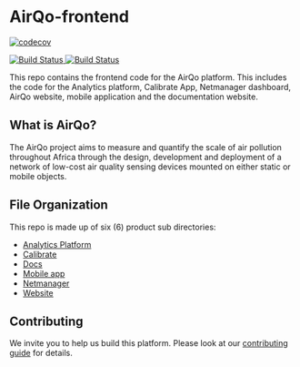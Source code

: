 # AirQo-frontend
[![codecov](https://codecov.io/gh/airqo-platform/AirQo-frontend/graph/badge.svg?token=LsBcFL42rz)](https://codecov.io/gh/airqo-platform/AirQo-frontend)

<a href="https://github.com/airqo-platform/AirQo-frontend/actions">
<img src="https://github.com/airqo-platform/AirQo-frontend/workflows/mobile-app-code-tests/badge.svg" alt="Build Status">
</a>

<a href="https://github.com/airqo-platform/AirQo-frontend/actions">
<img src="https://github.com/airqo-platform/AirQo-frontend/workflows/mobile-app-code-analysis/badge.svg" alt="Build Status">
</a>

This repo contains the frontend code for the AirQo platform. This includes the code for the Analytics platform, Calibrate App, Netmanager dashboard, AirQo website, mobile application and the documentation website.

## What is AirQo?

The AirQo project aims to measure and quantify the scale of air pollution throughout Africa through the design, development and deployment of a network of low-cost air quality sensing devices mounted on either static or mobile objects.

## File Organization

This repo is made up of six (6) product sub directories:

- [Analytics Platform](/platform/)
- [Calibrate](/calibrate/)
- [Docs](/docs/)
- [Mobile app](/mobile/)
- [Netmanager](/netmanager/)
- [Website](/website/)

## Contributing

We invite you to help us build this platform. Please look at our [contributing guide](/CONTRIBUTING.md) for details.
